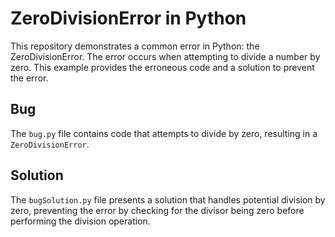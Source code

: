 # ZeroDivisionError in Python

This repository demonstrates a common error in Python: the ZeroDivisionError.  The error occurs when attempting to divide a number by zero.  This example provides the erroneous code and a solution to prevent the error.

## Bug

The `bug.py` file contains code that attempts to divide by zero, resulting in a `ZeroDivisionError`.

## Solution

The `bugSolution.py` file presents a solution that handles potential division by zero, preventing the error by checking for the divisor being zero before performing the division operation.